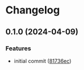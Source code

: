 # Changelog

## 0.1.0 (2024-04-09)


### Features

* initial commit ([81736ec](https://github.com/jrandolf/lit-motion/commit/81736ecc805f0156fc650f2aacd483316185c8ca))
